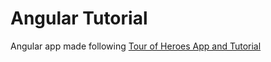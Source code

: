 # Angular Tutorial
Angular app made following [Tour of Heroes App and Tutorial](https://angular.io/tutorial)